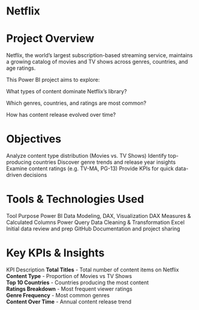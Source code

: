 # Netflix

# Project Overview
Netflix, the world’s largest subscription-based streaming service, maintains 
a growing catalog of movies and TV shows across genres, countries, and age ratings.

This Power BI project aims to explore:

What types of content dominate Netflix’s library?

Which genres, countries, and ratings are most common?

How has content release evolved over time?

# Objectives
Analyze content type distribution (Movies vs. TV Shows)
Identify top-producing countries
Discover genre trends and release year insights
Examine content ratings (e.g. TV-MA, PG-13)
Provide KPIs for quick data-driven decisions

# Tools & Technologies Used
Tool	Purpose
Power BI	Data Modeling, DAX, Visualization
DAX	Measures & Calculated Columns
Power Query	Data Cleaning & Transformation
Excel	Initial data review and prep
GitHub	Documentation and project sharing

# Key KPIs & Insights
KPI                         Description
**Total Titles**       -      Total number of content items on Netflix  
**Content Type**       -     Proportion of Movies vs TV Shows  
**Top 10 Countries**   -     Countries producing the most content  
**Ratings Breakdown**  -     Most frequent viewer ratings  
**Genre Frequency**    -        Most common genres  
**Content Over Time**  -       Annual content release trend  
